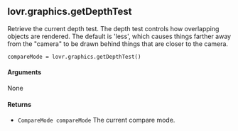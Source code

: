 <!--
category: reference
-->

lovr.graphics.getDepthTest
---

Retrieve the current depth test.  The depth test controls how overlapping objects are rendered.
The default is 'less', which causes things farther away from the "camera" to be drawn behind things
that are closer to the camera.

    compareMode = lovr.graphics.getDepthTest()

#### Arguments

None

#### Returns

- `CompareMode compareMode` The current compare mode.
